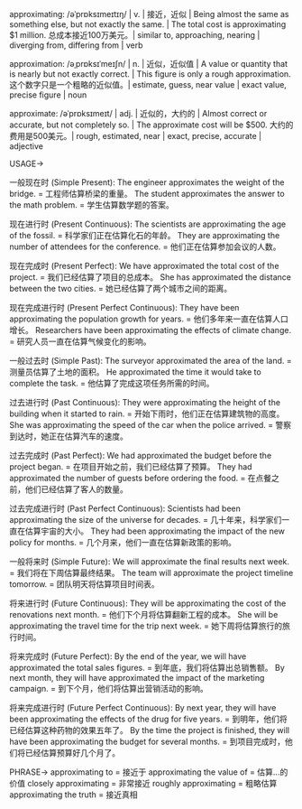 approximating: /əˈprɒksɪmeɪtɪŋ/ | v. | 接近，近似 | Being almost the same as something else, but not exactly the same. | The total cost is approximating $1 million.  总成本接近100万美元。| similar to, approaching, nearing | diverging from, differing from | verb

approximation: /əˌprɒksɪˈmeɪʃn/ | n. | 近似，近似值 | A value or quantity that is nearly but not exactly correct. |  This figure is only a rough approximation. 这个数字只是一个粗略的近似值。| estimate, guess, near value | exact value, precise figure | noun

approximate: /əˈprɒksɪmeɪt/ | adj. | 近似的，大约的 | Almost correct or accurate, but not completely so. | The approximate cost will be $500. 大约的费用是500美元。| rough, estimated, near | exact, precise, accurate | adjective

USAGE->

一般现在时 (Simple Present):
The engineer approximates the weight of the bridge. = 工程师估算桥梁的重量。
The student approximates the answer to the math problem. = 学生估算数学题的答案。

现在进行时 (Present Continuous):
The scientists are approximating the age of the fossil. = 科学家们正在估算化石的年龄。
They are approximating the number of attendees for the conference. = 他们正在估算参加会议的人数。

现在完成时 (Present Perfect):
We have approximated the total cost of the project. = 我们已经估算了项目的总成本。
She has approximated the distance between the two cities. = 她已经估算了两个城市之间的距离。

现在完成进行时 (Present Perfect Continuous):
They have been approximating the population growth for years. = 他们多年来一直在估算人口增长。
Researchers have been approximating the effects of climate change. = 研究人员一直在估算气候变化的影响。


一般过去时 (Simple Past):
The surveyor approximated the area of the land. = 测量员估算了土地的面积。
He approximated the time it would take to complete the task. = 他估算了完成这项任务所需的时间。

过去进行时 (Past Continuous):
They were approximating the height of the building when it started to rain. = 开始下雨时，他们正在估算建筑物的高度。
She was approximating the speed of the car when the police arrived. = 警察到达时，她正在估算汽车的速度。

过去完成时 (Past Perfect):
We had approximated the budget before the project began. = 在项目开始之前，我们已经估算了预算。
They had approximated the number of guests before ordering the food. = 在点餐之前，他们已经估算了客人的数量。

过去完成进行时 (Past Perfect Continuous):
Scientists had been approximating the size of the universe for decades. = 几十年来，科学家们一直在估算宇宙的大小。
They had been approximating the impact of the new policy for months. = 几个月来，他们一直在估算新政策的影响。


一般将来时 (Simple Future):
We will approximate the final results next week. = 我们将在下周估算最终结果。
The team will approximate the project timeline tomorrow. = 团队明天将估算项目时间表。

将来进行时 (Future Continuous):
They will be approximating the cost of the renovations next month. = 他们下个月将估算翻新工程的成本。
She will be approximating the travel time for the trip next week. = 她下周将估算旅行的旅行时间。

将来完成时 (Future Perfect):
By the end of the year, we will have approximated the total sales figures. = 到年底，我们将估算出总销售额。
By next month, they will have approximated the impact of the marketing campaign. = 到下个月，他们将估算出营销活动的影响。

将来完成进行时 (Future Perfect Continuous):
By next year, they will have been approximating the effects of the drug for five years. = 到明年，他们将已经估算这种药物的效果五年了。
By the time the project is finished, they will have been approximating the budget for several months. = 到项目完成时，他们将已经估算预算好几个月了。


PHRASE->
approximating to = 接近于
approximating the value of = 估算...的价值
closely approximating = 非常接近
roughly approximating = 粗略估算
approximating the truth = 接近真相
